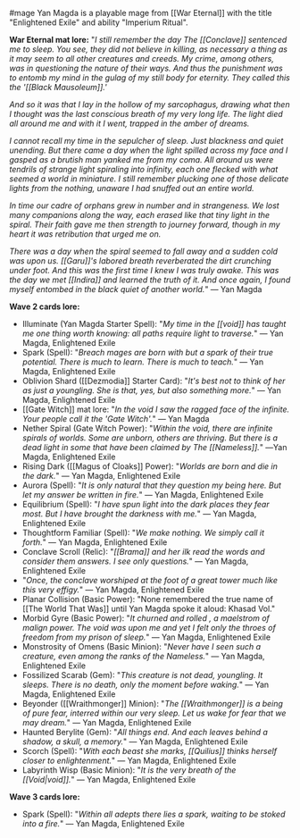 #mage 
Yan Magda is a playable mage from [[War Eternal]] with the title "Enlightened Exile" and ability "Imperium Ritual".

__War Eternal mat lore:__
"_I still remember the day The [[Conclave]] sentenced me to sleep. You see, they did not believe in killing, as necessary a thing as it may seem to all other creatures and creeds. My crime, among others, was in questioning the nature of their ways. And thus the punishment was to entomb my mind in the gulag of my still body for eternity. They called this the '[[Black Mausoleum]].'_  
  
_And so it was that I lay in the hollow of my sarcophagus, drawing what then I thought was the last conscious breath of my very long life. The light died all around me and with it I went, trapped in the amber of dreams._  
  
_I cannot recall my time in the sepulcher of sleep. Just blackness and quiet unending. But there came a day when the light spilled across my face and I gasped as a brutish man yanked me from my coma. All around us were tendrils of strange light spiraling into infinity, each one flecked with what seemed a world in miniature. I still remember plucking one of those delicate lights from the nothing, unaware I had snuffed out an entire world._  
  
_In time our cadre of orphans grew in number and in strangeness. We lost many companions along the way, each erased like that tiny light in the spiral. Their faith gave me then strength to journey forward, though in my heart it was retribution that urged me on._  
  
_There was a day when the spiral seemed to fall away and a sudden cold was upon us. [[Garu]]'s labored breath reverberated the dirt crunching under foot. And this was the first time I knew I was truly awake. This was the day we met [[Indira]] and learned the truth of it. And once again, I found myself entombed in the black quiet of another world._" ― Yan Magda

__Wave 2 cards lore:__
+ Illuminate (Yan Magda Starter Spell): "_My time in the [[void]] has taught me one thing worth knowing: all paths require light to traverse._" ― Yan Magda, Enlightened Exile
+ Spark (Spell): "_Breach mages are born with but a spark of their true potential. There is much to learn. There is much to teach._" ― Yan Magda, Enlightened Exile
+ Oblivion Shard ([[Dezmodia]] Starter Card): "_It's best not to think of her as just a youngling. She is that, yes, but also something more._" ― Yan Magda, Enlightened Exile
+ [[Gate Witch]] mat lore: "_In the void I saw the ragged face of the infinite. Your people call it the 'Gate Witch'._" ― Yan Magda
+ Nether Spiral (Gate Witch Power): "_Within the void, there are infinite spirals of worlds. Some are unborn, others are thriving. But there is a dead light in some that have been claimed by The [[Nameless]]._" ―Yan Magda, Enlightened Exile
+ Rising Dark ([[Magus of Cloaks]] Power): "_Worlds are born and die in the dark._" ― Yan Magda, Enlightened Exile
+ Aurora (Spell): "_It is only natural that they question my being here. But let my answer be written in fire._" ― Yan Magda, Enlightened Exile
+ Equilibrium (Spell): "_I have spun light into the dark places they fear most. But I have brought the darkness with me._" ― Yan Magda, Enlightened Exile
+ Thoughtform Familiar (Spell): "_We make nothing. We simply call it forth._" ― Yan Magda, Enlightened Exile
+ Conclave Scroll (Relic): "_[[Brama]] and her ilk read the words and consider them answers. I see only questions._" ― Yan Magda, Enlightened Exile
+ "_Once, the conclave worshiped at the foot of a great tower much like this very effigy._" ― Yan Magda, Enlightened Exile
+ Planar Collision (Basic Power): "None remembered the true name of [[The World That Was]] until Yan Magda spoke it aloud: Khasad Vol."
+ Morbid Gyre (Basic Power): "_It churned and rolled , a maelstrom of malign power. The void was upon me and yet I felt only the throes of freedom from my prison of sleep._" ― Yan Magda, Enlightened Exile
+ Monstrosity of Omens (Basic Minion): "_Never have I seen such a creature, even among the ranks of the Nameless._" ― Yan Magda, Enlightened Exile
+ Fossilized Scarab (Gem): "_This creature is not dead, youngling. It sleeps. There is no death, only the moment before waking._" ― Yan Magda, Enlightened Exile
+ Beyonder ([[Wraithmonger]] Minion): "_The [[Wraithmonger]] is a being of pure fear, interred within our very sleep. Let us wake for fear that we may dream._" ― Yan Magda, Enlightened Exile
+ Haunted Berylite (Gem): "_All things end. And each leaves behind a shadow, a skull, a memory._" ― Yan Magda, Enlightened Exile
+ Scorch (Spell): "_With each beast she marks, [[Quilius]] thinks herself closer to enlightenment._" ― Yan Magda, Enlightened Exile
+ Labyrinth Wisp (Basic Minion): "_It is the very breath of the [[Void|void]]._" ― Yan Magda, Enlightened Exile


__Wave 3 cards lore:__
+ Spark (Spell): "_Within all adepts there lies a spark, waiting to be stoked into a fire._" ― Yan Magda, Enlightened Exile